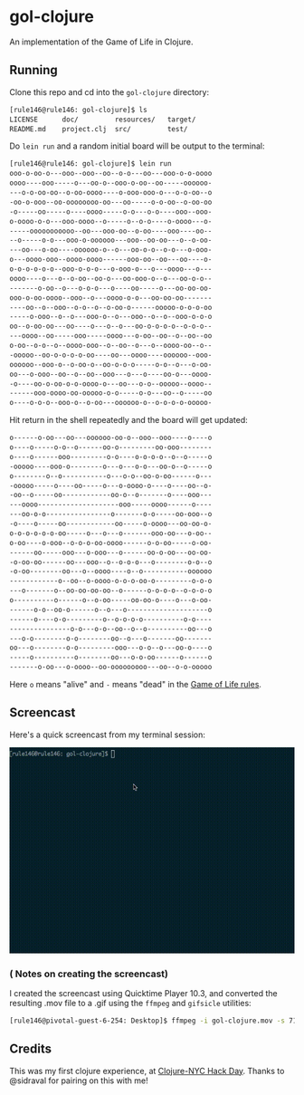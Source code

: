 # gol-clojure

An implementation of the Game of Life in Clojure.

## Running

Clone this repo and cd into the `gol-clojure` directory:

```bash
[rule146@rule146: gol-clojure]$ ls
LICENSE      doc/         resources/   target/
README.md    project.clj  src/         test/
```

Do `lein run` and a random initial board will be output to the terminal:

```bash
[rule146@rule146: gol-clojure]$ lein run
ooo-o-oo-o---ooo--ooo--oo--o-o---oo---ooo-o-o-oooo
oooo----ooo-----o---oo-o--ooo-o-oo--oo-----oooooo-
---o-o-oo-oo--o-oo-oooo----o-ooo-ooo-o---o-o-oo--o
-oo-o-ooo--oo-oooooooo-oo---oo-----o-o-oo--o-oo-oo
-o-----oo-----o----oooo-----o-o---o-o----ooo--ooo-
o-oooo-o-o---ooo-oooo--o-----o--o-o----o-oooo---o-
-----ooooooooooo--oo---ooo-oo--o-oo----ooo----oo--
--o-----o-o---ooo-o-oooooo---ooo--oo-oo---o--o-oo-
---oo---o-oo----oooooo-o--o---oo-o-o--o-o---o-ooo-
o---oooo-ooo--oooo-oooo------ooo-oo--oo---oo----o-
o-o-o-o-o-o--ooo-o-o-o---o-ooo-o---o---oooo---o---
oooo----o---o--o-oo--oo-o---oo-ooo-o--o---oo-o-o--
-------o-oo--o---o-o-o---o----oo-----o---oo-oo-oo-
ooo-o-oo-oooo--ooo--o---oooo-o-o---oo-oo-oo-------
----oo--o--ooo--o-o--o--o-oo-o------ooooo-o-o-o-oo
-----o-ooo--o--o---ooo-o--o---ooo--o--o--ooo-o-o-o
oo--o-oo-oo---oo----o---o--o---oo-o-o-o-o--o-o-o--
---oooo--oo-----ooo-----oooo---o-oo--oo--o--oo--oo
o-oo--o-o--o--oooo-ooo--o--oo--o---o--oooo-oo--o--
-ooooo--oo-o-o-o-o-oo----oo---oooo----oooooo--ooo-
oooooo--ooo-o--o-oo-o--oo-o-o-o-----o-o--o---o-oo-
oo---o-ooo--oo--o--oo--ooo---o---o----oo-o---oooo-
-o----oo-o-oo-o-o-oooo-o---oo---o-o--ooooo--oooo--
------ooo-oooo-oo-ooooo-o-o-----o-o---oo--o-----oo
o----o-o-o--ooo-o--o-oo---oooooo-o--o-o-o-o-ooooo-
```

Hit return in the shell repeatedly and the board will get updated:

```bash
o------o-oo---oo---oooooo-oo-o--ooo--ooo----o----o
o----o-----o-o--o------oo-o---------oo-ooo--------
o----o------ooo---------o-o----o-o-o-o--o--o-----o
-ooooo----ooo-o--------o---o---o-o---oo-o--o-----o
o--------o--o-----------o---o-o--oo-o-oo------o---
-ooooo-----o----oo-----o---o-oooo-o----o----oo--o-
-oo--o-----oo------------oo-o--o-------o----ooo---
---oooo--------------------ooo-----oooo------o----
---oo-o-o----------------o-------o-o-----oo-ooo--o
-o----o-----oo------------oo-----o-oooo---oo-oo-o-
o-o-o-o-o-o-oo-----o---o---o-------ooo-oo---o-oo--
o-oo----o-ooo--o-o-o-oo-oooo------o-o-oo-----o-oo-
------oo-----ooo---o-ooo---o------oo-o-oo---oo-oo-
-o-oo-oo------oo---ooo--o--o-o-o---o--------o-o--o
-o-oo--------oo---o--oooo----o--o-----------oooooo
------------o--oo--o-oooo-o-o-o-oo-o---------o-o-o
---o-------o--oo-oo-oo-oo--o------o-o-o-o--o-o-o-o
o----------o------o--o-oo-----oo-oo-o----o---o-oo-
------o-o--oo-o------o--o---o--------------------o
------o----o-o---------o--o-o-o-o----------o-o----
---------------o-o---o-o--oo--o--o----------oo---o
---o-o--------o-o--------oo--o---o-------oo-------
oo---o--------o-o---------ooo---o-o--o---oo-o----o
-----o----------o--------oo---o-o-oo------o------o
-------o-oo---o-oooo--oo-ooooooooo---oo--o-o-ooooo
```

Here `o` means "alive" and `-` means "dead" in the
[Game of Life rules](http://en.wikipedia.org/wiki/Conway's_Game_of_Life).

## Screencast

Here's a quick screencast from my terminal session:

![GOL in Clojure](images/gol-clojure.gif "GOL in Clojure")

### ( Notes on creating the screencast)

I created the screencast using Quicktime Player 10.3, and converted the resulting 
.mov file to a .gif using the `ffmpeg` and `gifsicle` utilities:

```bash
[rule146@pivotal-guest-6-254: Desktop]$ ffmpeg -i gol-clojure.mov -s 712x514 -f gif -r 9 - | gifsicle --optimize=3 > gol-clojure.gif
```

## Credits

This was my first clojure experience, at 
[Clojure-NYC Hack Day](http://www.meetup.com/Clojure-NYC/events/175051742/). 
Thanks to @sidraval for pairing on this with me!

